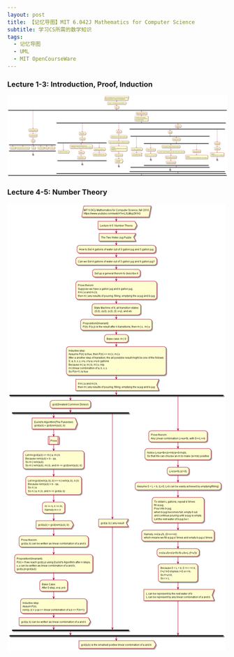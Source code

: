```yaml
---
layout: post
title: 【记忆导图】MIT 6.042J Mathematics for Computer Science
subtitle: 学习CS所需的数学知识
tags:
  - 记忆导图
  - UML
  - MIT OpenCourseWare
---
```


### Lecture 1-3: Introduction, Proof, Induction

![](/assets/img/MIT/MIT-6.042J-1-3.png)

### Lecture 4-5: Number Theory

![](/assets/img/MIT/MIT-6.042J-4.png)
